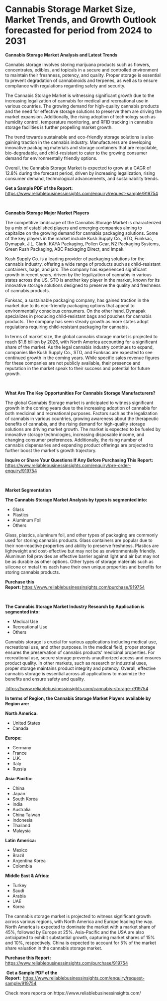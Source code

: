 <p><h1>Cannabis Storage Market Size, Market Trends, and Growth Outlook forecasted for period from 2024 to 2031</h1></p><p><strong>Cannabis Storage Market Analysis and Latest Trends</strong></p>
<p><p>Cannabis storage involves storing marijuana products such as flowers, concentrates, edibles, and topicals in a secure and controlled environment to maintain their freshness, potency, and quality. Proper storage is essential to prevent degradation of cannabinoids and terpenes, as well as to ensure compliance with regulations regarding safety and security.</p><p>The Cannabis Storage Market is witnessing significant growth due to the increasing legalization of cannabis for medical and recreational use in various countries. The growing demand for high-quality cannabis products and the need for effective storage solutions to preserve them are driving the market expansion. Additionally, the rising adoption of technology such as humidity control, temperature monitoring, and RFID tracking in cannabis storage facilities is further propelling market growth.</p><p>The trend towards sustainable and eco-friendly storage solutions is also gaining traction in the cannabis industry. Manufacturers are developing innovative packaging materials and storage containers that are recyclable, bio-degradable, and child-resistant to cater to the growing consumer demand for environmentally friendly options.</p><p>Overall, the Cannabis Storage Market is expected to grow at a CAGR of 12.8% during the forecast period, driven by increasing legalization, rising consumer demand, technological advancements, and sustainability trends.</p></p>
<p><strong>Get a Sample PDF of the Report:&nbsp;</strong> <a href="https://www.reliablebusinessinsights.com/enquiry/request-sample/919754">https://www.reliablebusinessinsights.com/enquiry/request-sample/919754</a></p>
<p>&nbsp;</p>
<p><strong>Cannabis Storage Major Market Players</strong></p>
<p><p>The competitive landscape of the Cannabis Storage Market is characterized by a mix of established players and emerging companies aiming to capitalize on the growing demand for cannabis packaging solutions. Some of the key players in the market include Kush Supply Co., STO, Funksac, Dymapak, J.L. Clark, KAYA Packaging, Pollen Gear, N2 Packaging Systems, Green Rush Packaging, ABC Packaging Direct, and Impak.</p><p>Kush Supply Co. is a leading provider of packaging solutions for the cannabis industry, offering a wide range of products such as child-resistant containers, bags, and jars. The company has experienced significant growth in recent years, driven by the legalization of cannabis in various states across the US. STO is another key player in the market, known for its innovative storage solutions designed to preserve the quality and freshness of cannabis products.</p><p>Funksac, a sustainable packaging company, has gained traction in the market due to its eco-friendly packaging options that appeal to environmentally conscious consumers. On the other hand, Dymapak specializes in producing child-resistant bags and pouches for cannabis products. The company has seen steady growth as more states adopt regulations requiring child-resistant packaging for cannabis.</p><p>In terms of market size, the global cannabis storage market is projected to reach $1.8 billion by 2026, with North America accounting for a significant share of the market. As the legal cannabis industry continues to expand, companies like Kush Supply Co., STO, and Funksac are expected to see continued growth in the coming years. While specific sales revenue figures for these companies are not publicly available, their presence and reputation in the market speak to their success and potential for future growth.</p></p>
<p>&nbsp;</p>
<p><strong>What Are The Key Opportunities For Cannabis Storage Manufacturers?</strong></p>
<p><p>The global Cannabis Storage market is anticipated to witness significant growth in the coming years due to the increasing adoption of cannabis for both medicinal and recreational purposes. Factors such as the legalization of cannabis in various countries, growing awareness about the therapeutic benefits of cannabis, and the rising demand for high-quality storage solutions are driving market growth. The market is expected to be fueled by innovative storage technologies, increasing disposable income, and changing consumer preferences. Additionally, the rising number of cannabis dispensaries and expanding product offerings are projected to further boost the market's growth trajectory.</p></p>
<p><strong>Inquire or Share Your Questions If Any Before Purchasing This Report:</strong> <a href="https://www.reliablebusinessinsights.com/enquiry/pre-order-enquiry/919754">https://www.reliablebusinessinsights.com/enquiry/pre-order-enquiry/919754</a></p>
<p>&nbsp;</p>
<p><strong>Market Segmentation</strong></p>
<p><strong>The Cannabis Storage Market Analysis by types is segmented into:</strong></p>
<p><ul><li>Glass</li><li>Plastics</li><li>Aluminum Foil</li><li>Others</li></ul></p>
<p><p>Glass, plastics, aluminum foil, and other types of packaging are commonly used for storing cannabis products. Glass containers are popular due to their non-reactive properties and ability to preserve freshness. Plastics are lightweight and cost-effective but may not be as environmentally friendly. Aluminum foil provides an effective barrier against light and air but may not be as durable as other options. Other types of storage materials such as silicone or metal tins each have their own unique properties and benefits for storing cannabis products.</p></p>
<p><strong>Purchase this Report:&nbsp;</strong><a href="https://www.reliablebusinessinsights.com/purchase/919754">https://www.reliablebusinessinsights.com/purchase/919754</a></p>
<p>&nbsp;</p>
<p><strong>The Cannabis Storage Market Industry Research by Application is segmented into:</strong></p>
<p><ul><li>Medical Use</li><li>Recreational Use</li><li>Others</li></ul></p>
<p><p>Cannabis storage is crucial for various applications including medical use, recreational use, and other purposes. In the medical field, proper storage ensures the preservation of cannabis products' medicinal properties. For recreational use, secure storage prevents unauthorized access and ensures product quality. In other markets, such as research or industrial uses, proper storage maintains product integrity and potency. Overall, effective cannabis storage is essential across all applications to maximize the benefits and ensure safety and quality.</p></p>
<p><a href="https://www.reliablebusinessinsights.com/cannabis-storage-r919754">&nbsp;https://www.reliablebusinessinsights.com/cannabis-storage-r919754</a></p>
<p><strong>In terms of Region, the Cannabis Storage Market Players available by Region are:</strong></p>
<p>
    <p> <strong> North America: </strong>
        <ul>
            <li>United States</li>
            <li>Canada</li>
        </ul>
        </p> 
    <p> <strong> Europe: </strong>
        <ul>
            <li>Germany</li>
            <li>France</li>
            <li>U.K.</li>
            <li>Italy</li>
            <li>Russia</li>
        </ul>
        </p> 
    <p> <strong> Asia-Pacific: </strong>
        <ul>
            <li>China</li>
            <li>Japan</li>
            <li>South Korea</li>
            <li>India</li>
            <li>Australia</li>
            <li>China Taiwan</li>
            <li>Indonesia</li>
            <li>Thailand</li>
            <li>Malaysia</li>
        </ul>
        </p> 
    <p> <strong> Latin America: </strong>
        <ul>
            <li>Mexico</li>
            <li>Brazil</li>
            <li>Argentina Korea</li>
            <li>Colombia</li>
        </ul>
        </p> 
    <p> <strong> Middle East & Africa: </strong>
        <ul>
            <li>Turkey</li>
            <li>Saudi</li>
            <li>Arabia</li>
            <li>UAE</li>
            <li>Korea</li>
        </ul>
    </p>
    </p>
<p><p>The cannabis storage market is projected to witness significant growth across various regions, with North America and Europe leading the way. North America is expected to dominate the market with a market share of 45%, followed by Europe at 25%. Asia-Pacific and the USA are also anticipated to exhibit substantial growth, capturing market shares of 15% and 10%, respectively. China is expected to account for 5% of the market share valuation in the cannabis storage market.</p></p>
<p><strong>Purchase this Report: </strong><a href="https://www.reliablebusinessinsights.com/purchase/919754">https://www.reliablebusinessinsights.com/purchase/919754</a></p>
<p>&nbsp;<strong>Get a Sample PDF of the Report:&nbsp;&nbsp;</strong><a href="https://www.reliablebusinessinsights.com/enquiry/request-sample/919754">https://www.reliablebusinessinsights.com/enquiry/request-sample/919754</a></p>
<p><strong></strong></p>
<p>Check more reports on https://www.reliablebusinessinsights.com/</p>